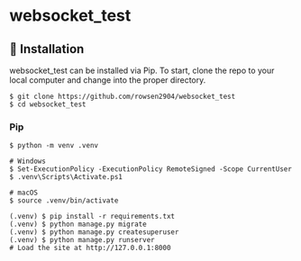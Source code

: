 # websocket_test

## 📖 Installation
websocket_test can be installed via Pip. To start, clone the repo to your local computer and change into the proper directory.

```
$ git clone https://github.com/rowsen2904/websocket_test
$ cd websocket_test
```

### Pip

```
$ python -m venv .venv

# Windows
$ Set-ExecutionPolicy -ExecutionPolicy RemoteSigned -Scope CurrentUser
$ .venv\Scripts\Activate.ps1

# macOS
$ source .venv/bin/activate

(.venv) $ pip install -r requirements.txt
(.venv) $ python manage.py migrate
(.venv) $ python manage.py createsuperuser
(.venv) $ python manage.py runserver
# Load the site at http://127.0.0.1:8000
```